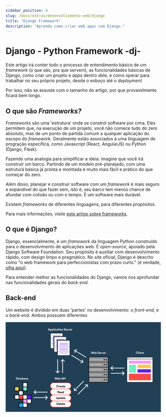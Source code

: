 ```yaml
---
sidebar_position: 4
slug: /docs/extras/desenvolvimento-web/django
title: "Django Framework"
description: "Aprenda como criar web apps com Django."
---
```


# Django - Python Framework -**dj**-

Este artigo irá conter todo o processo de entendimento básico de um *framework* (o que são, pra que servem), as funcionalidades básicas de Django, como criar
um projeto e *apps* dentro dele, e como operar para trabalhar no seu próprio projeto, desde o esboço até o *deployment*. 

Por isso, não se assuste com o tamanho do artigo, por que provavelmente ficará bem longo. 

## O que são *Frameworks?*

*Frameworks* são uma 'estrutura' onde se constrói software por cima. Eles permitem que, na execução de um projeto, você não comece tudo do zero absoluto, mas de um ponto de partida comum a qualquer aplicação do escopo do *framework*. Geralmente estão associados à uma linguagem de progração específica, como Javascript (React, AngularJS) ou Python (Django, Flask). 

Fazendo uma analogia para simplificar a ideia: imagine que você irá construir um barco. Partindo de um modelo pré-planejado, com uma estruturá básica já
pronta e momtada é muito mais fácil e prático do que começar do zero.

Além disso, planejar e construir software com um *framework* é mais seguro e expandível do que fazer sem, isto é, seu barco tem menos chance
de afundar com colisão ou com o tempo. É um software mais durável. 

Existem *frameworks* de diferentes linguagens, para diferentes propósitos. 

Para mais informações, visite [este artigo sobre frameworks](https://www.codecademy.com/resources/blog/what-is-a-framework/).

## O que é Django?

Django, essencialmente, é um *framework* da linguagem Python construído para o desenvolvimento de aplicações web. É *open-source*, apoiado pela
Django Software Foundation. Seu propósito é auxiliar com desenvolvimento rápido, com design limpo e pragmático. 
No site oficial, Django é descrito como "o web framework para perfeccionistas com prazo curto." (é verdade, [olha aqui](https://www.djangoproject.com/)).

Para entender melhor as funcionalidades do Django, vamos nos aprofundar nas funcionalidades gerais do *back-end*.

## Back-end

Um website é dividido em duas 'partes' no desenvolvimento: o *front-end*, e o *back-end*. Ambos possuem diferentes 

![back-end schematic](/img/back-end.svg)


